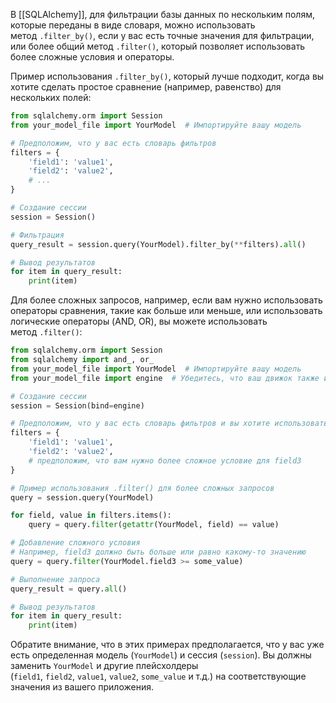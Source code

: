 В [[SQLAlchemy]], для фильтрации базы данных по нескольким полям, которые переданы в виде словаря, можно использовать метод `.filter_by()`, если у вас есть точные значения для фильтрации, или более общий метод `.filter()`, который позволяет использовать более сложные условия и операторы.

Пример использования `.filter_by()`, который лучше подходит, когда вы хотите сделать простое сравнение (например, равенство) для нескольких полей:

```python
from sqlalchemy.orm import Session
from your_model_file import YourModel  # Импортируйте вашу модель

# Предположим, что у вас есть словарь фильтров
filters = {
    'field1': 'value1',
    'field2': 'value2',
    # ...
}

# Создание сессии
session = Session()

# Фильтрация
query_result = session.query(YourModel).filter_by(**filters).all()

# Вывод результатов
for item in query_result:
    print(item)
```

Для более сложных запросов, например, если вам нужно использовать операторы сравнения, такие как больше или меньше, или использовать логические операторы (AND, OR), вы можете использовать метод `.filter()`:

```python
from sqlalchemy.orm import Session
from sqlalchemy import and_, or_
from your_model_file import YourModel  # Импортируйте вашу модель
from your_model_file import engine  # Убедитесь, что ваш движок также импортирован

# Создание сессии
session = Session(bind=engine)

# Предположим, что у вас есть словарь фильтров и вы хотите использовать сложные условия
filters = {
    'field1': 'value1',
    'field2': 'value2',
    # предположим, что вам нужно более сложное условие для field3
}

# Пример использования .filter() для более сложных запросов
query = session.query(YourModel)

for field, value in filters.items():
    query = query.filter(getattr(YourModel, field) == value)

# Добавление сложного условия
# Например, field3 должно быть больше или равно какому-то значению
query = query.filter(YourModel.field3 >= some_value)

# Выполнение запроса
query_result = query.all()

# Вывод результатов
for item in query_result:
    print(item)
```

Обратите внимание, что в этих примерах предполагается, что у вас уже есть определенная модель (`YourModel`) и сессия (`session`). Вы должны заменить `YourModel` и другие плейсхолдеры (`field1`, `field2`, `value1`, `value2`, `some_value` и т.д.) на соответствующие значения из вашего приложения.